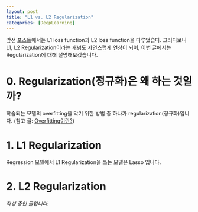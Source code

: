 ```yaml
---
layout: post
title: "L1 vs. L2 Regularization"
categories: [DeepLearning]
---
```

앞선 [포스트](https://codingchloe.github.io/2018-09-25/L1-vs-L2-loss-function)에서는 L1 loss function과 L2 loss function을 다루었습다. 그러다보니 L1, L2 Regularization이라는 개념도 자연스럽게 연상이 되어, 이번 글에서는 Regularization에 대해 설명해보겠습니다.


# 0. Regularization(정규화)은 왜 하는 것일까?
학습되는 모델의 overfitting을 막기 위한 방법 중 하나가 regularization(정규화)입니다.
(참고 글: [Overfitting이란?](https://codingchloe.github.io/2018-09-26/Overfitting이란))

# 1. L1 Regularization
Regression 모델에서 L1 Regularization을 쓰는 모델은 Lasso 입니다.

# 2. L2 Regularization



*작성 중인 글입니다.*
